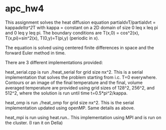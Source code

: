 # apc_hw4

This assignment solves the heat diffusion equation partialdvT/partialdvt = kappa*delta^2*T 
with kappa = constant on a 2D domain of size 0 leq x leq pi and 0 leq y leq pi. The boundary
conditions are T(x,0) = cos^2(x), T(x,pi)=sin^2(x), T(0,y)=T(pi,y) (periodic in x).

The equation is solved using centered finite differences in space and the forward Euler 
method in time.

There are 3 different implementations provided:

heat_serial.cpp is run ./heat_serial <nx> for grid size nx^2. This is a serial implementation 
that solves the problem starting from i.c. T=0 everywhere. Contours or an image of the final
temperature and the final, volume averaged temperature are provided using grid sizes of 128^2,
256^2, and 512^2, where the solution is run until time t=0.5*pi^2/kappa. 

heat_omp is run ./heat_omp <nx> <nthreads> for grid size nx^2. This is the serial implementation updated using openMP. Same details as above.

heat_mpi is run using heat.run.<num processors>. This implementation using MPI and is run on the cluster. (I ran it on Della)